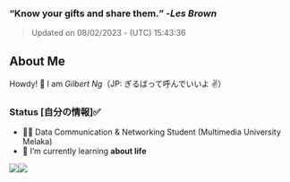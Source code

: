 ### **<q>Know your gifts and share them.</q>** -<em>Les Brown</em>
> Updated on 08/02/2023 - (UTC) 15:43:36


## About Me

Howdy! 👋 I am *Gilbert Ng*（JP: ぎるばって呼んでいいよ ✌️）

### Status [自分の情報]✅

- 🙍‍♂️ Data Communication & Networking Student (Multimedia University Melaka)
- 🌱 I’m currently learning **about life**


<div><img align="center" src="https://github-readme-stats.vercel.app/api/top-langs/?username=ngzhekai&layout=compact&theme=material-palenight" /><img align="center" src="https://github-readme-stats.vercel.app/api?username=ngzhekai&show_icons=true&theme=material-palenight" /></div>

